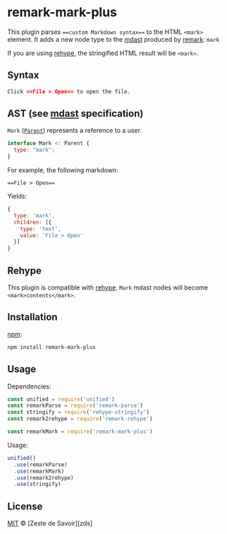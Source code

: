 # remark-mark-plus

This plugin parses `==custom Markdown syntax==` to the HTML `<mark>` element.
It adds a new node type to the [mdast][mdast] produced by [remark][remark]: `mark`

If you are using [rehype][rehype], the stringified HTML result will be `<mark>`.

## Syntax

```markdown
Click ==File > Open== to open the file.
```

## AST (see [mdast][mdast] specification)

`Mark` ([`Parent`][parent]) represents a reference to a user.

```javascript
interface Mark <: Parent {
  type: "mark";
}
```

For example, the following markdown:

`==File > Open==`

Yields:

```javascript
{
  type: 'mark',
  children: [{
    type: 'text',
    value: 'File > Open'
  }]
}
```

## Rehype

This plugin is compatible with [rehype][rehype]. `Mark` mdast nodes will become `<mark>contents</mark>`.

## Installation

[npm][npm]:

```bash
npm install remark-mark-plus
```

## Usage

Dependencies:

```javascript
const unified = require('unified')
const remarkParse = require('remark-parse')
const stringify = require('rehype-stringify')
const remark2rehype = require('remark-rehype')

const remarkMark = require('remark-mark-plus')
```

Usage:

```javascript
unified()
  .use(remarkParse)
  .use(remarkMark)
  .use(remark2rehype)
  .use(stringify)
```

## License

[MIT][license] © [Zeste de Savoir][zds]

<!-- Definitions -->

[license]: https://github.com/twardoch/remark-mark-plus/blob/master//LICENSE

[npm]: https://www.npmjs.com/package/remark-mark-plus

[mdast]: https://github.com/syntax-tree/mdast/blob/master/readme.md

[remark]: https://github.com/remarkjs/remark

[rehype]: https://github.com/rehypejs/rehype

[parent]: https://github.com/syntax-tree/unist#parent
